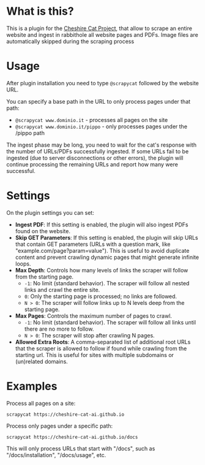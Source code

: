 # What is this?

This is a plugin for the [Cheshire Cat Project](https://github.com/pieroit/cheshire-cat), that allow to scrape an entire website and ingest in rabbithole all website pages and PDFs. Image files are automatically skipped during the scraping process

# Usage

After plugin installation you need to type `@scrapycat` followed by the website URL.

You can specify a base path in the URL to only process pages under that path:
- `@scrapycat www.dominio.it` - processes all pages on the site
- `@scrapycat www.dominio.it/pippo` - only processes pages under the /pippo path

The ingest phase may be long, you need to wait for the cat's response with the number of URLs/PDFs successfully ingested. If some URLs fail to be ingested (due to server disconnections or other errors), the plugin will continue processing the remaining URLs and report how many were successful.

# Settings

On the plugin settings you can set:

- **Ingest PDF**: If this setting is enabled, the plugin will also ingest PDFs found on the website.
- **Skip GET Parameters**: If this setting is enabled, the plugin will skip URLs that contain GET parameters (URLs with a question mark, like "example.com/page?param=value"). This is useful to avoid duplicate content and prevent crawling dynamic pages that might generate infinite loops.
- **Max Depth**: Controls how many levels of links the scraper will follow from the starting page.  
    - `-1`: No limit (standard behavior). The scraper will follow all nested links and crawl the entire site.  
    - `0`: Only the starting page is processed; no links are followed.  
    - `N > 0`: The scraper will follow links up to N levels deep from the starting page.
- **Max Pages**: Controls the maximum number of pages to crawl.  
    - `-1`: No limit (standard behavior). The scraper will follow all links until there are no more to follow.  
    - `N > 0`: The scraper will stop after crawling N pages.
- **Allowed Extra Roots**: A comma-separated list of additional root URLs that the scraper is allowed to follow if found while crawling from the starting url. This is useful for sites with multiple subdomains or (un)related domains.

# Examples

Process all pages on a site:
```
scrapycat https://cheshire-cat-ai.github.io
```

Process only pages under a specific path:
```
scrapycat https://cheshire-cat-ai.github.io/docs
```

This will only process URLs that start with "/docs", such as "/docs/installation", "/docs/usage", etc.
